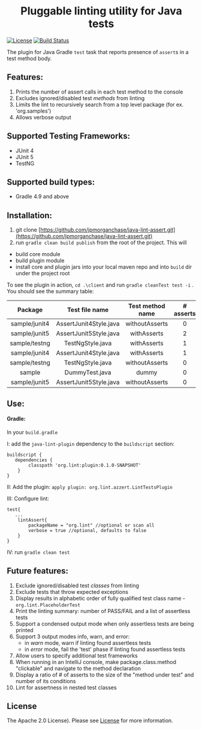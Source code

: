 <h1 align="center">Pluggable linting utility for Java tests</h1>


[![License](https://img.shields.io/badge/license-Apache%202.0-blue.svg)](https://choosealicense.com/licenses/apache-2.0/)
[![Build Status](https://travis-ci.org/jpmorganchase/java-lint-assert.svg?branch=master)](https://travis-ci.org/jpmorganchase/java-lint-assert)

The plugin for Java Gradle `test` task that reports presence of `assert`s in a test method body. 

## Features:
1. Prints the number of assert calls in each test method to the console
1. Excludes ignored/disabled test _methods_ from linting 
1. Limits the lint to recursively search from a top level package (for ex. 'org.samples')
1. Allows verbose output

## Supported Testing Frameworks:
- JUnit 4
- JUnit 5
- TestNG

## Supported build types:
- Gradle 4.9 and above

## Installation:
1. git clone [https://github.com/jpmorganchase/java-lint-assert.git](https://github.com/jpmorganchase/java-lint-assert.git)
2. run `gradle clean build publish` from the root of the project. This will
* build core module
* build plugin module
* install core and plugin jars into your local maven repo and into `build` dir under the project root 

To see the plugin in action, `cd .\client` 
and run `gradle cleanTest test -i` . You should see the summary table:
 
| Package  | Test file name | Test method name  | # asserts  |
| :-------------: |:-------------:| :-------------:|  :-------------:|  
|    sample/junit4    |    AssertJunit4Style.java    |     withoutAsserts     |        0        |
|    sample/junit5    |    AssertJunit5Style.java    |      withAsserts       |        2        |
|    sample/testng    |       TestNgStyle.java       |      withAsserts       |        1        |
|    sample/junit4    |    AssertJunit4Style.java    |      withAsserts       |        1        |
|    sample/testng    |       TestNgStyle.java       |     withoutAsserts     |        0        |
|       sample        |        DummyTest.java        |         dummy          |        0        |
|    sample/junit5    |    AssertJunit5Style.java    |     withoutAsserts     |        0        |
 
 
## Use:


#### Gradle:

In your `build.gradle` 

I: add the `java-lint-plugin` dependency to the `buildscript` section: 
```
buildscript {
   dependencies {
        classpath 'org.lint:plugin:0.1.0-SNAPSHOT'
    }
}
```
II: Add the plugin: `apply plugin: org.lint.azzert.LintTestsPlugin`

III: Configure lint:
```
test{
   ...   
    lintAssert{
        packageName = "org.lint" //optional or scan all
        verbose = true //optional, defaults to false
    }
}
```
IV: run `gradle clean test`


## Future features:
 1. Exclude ignored/disabled test _classes_ from linting 
 1. Exclude tests that throw expected exceptions 
 1. Display results in alphabetic order of fully qualified test class name - `org.lint.PlaceholderTest`  
 1. Print the linting summary: number of PASS/FAIL and a list of assertless tests
 1. Support a condensed output mode when only assertless tests are being printed 
 1. Support 3 output modes info, warn, and error:
    * in _warn_ mode, warn if linting found assertless tests
    * in _error_ mode, fail the 'test' phase if linting found assertless tests
 1. Allow users to specify additional test frameworks
 1. When running in an IntelliJ console, make package.class.method "clickable" and navigate to the method declaration
 1. Display a ratio of # of asserts to the size of the "method under test" and number of its conditions
 1. Lint for assertness in nested test classes

## License

The Apache 2.0 License). Please see [License](https://choosealicense.com/licenses/apache-2.0/) for more information.


